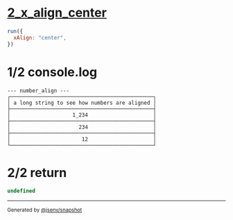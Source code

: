 # [2_x_align_center](../../number_align.test.mjs#L38)

```js
run({
  xAlign: "center",
})
```

# 1/2 console.log

```console
--- number_align ---
┌──────────────────────────────────────────────┐
│ a long string to see how numbers are aligned │
├──────────────────────────────────────────────┤
│                    1_234                     │
├──────────────────────────────────────────────┤
│                      234                     │
├──────────────────────────────────────────────┤
│                       12                     │
└──────────────────────────────────────────────┘

```

# 2/2 return

```js
undefined
```

---

<sub>
  Generated by <a href="https://github.com/jsenv/core/tree/main/packages/independent/snapshot">@jsenv/snapshot</a>
</sub>
